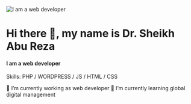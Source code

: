 ![I am  a web developer ](https://media-exp2.licdn.com/dms/image/C4D16AQE-wpqe9kwnCQ/profile-displaybackgroundimage-shrink_200_800/0/1656719149186?e=1661990400&v=beta&t=LG9hSSZNE4CgR2hRSn52vCM5IIHBGaZtLNYfR2J8uAQ)

# Hi there 👋, my name is Dr. Sheikh Abu Reza
#### I am  a web developer 
Skills: PHP / WORDPRESS / JS / HTML / CSS

 🔭 I’m currently working as web developer
 🌱 I’m currently learning global digital management
 
